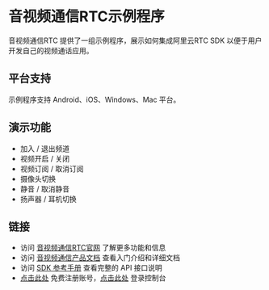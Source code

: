 # 音视频通信RTC示例程序

音视频通信RTC 提供了一组示例程序，展示如何集成阿里云RTC SDK 以便于用户开发自己的视频通话应用。

## 平台支持

示例程序支持 Android、iOS、Windows、Mac 平台。

## 演示功能

- 加入 / 退出频道
- 视频开启 / 关闭
- 视频订阅 / 取消订阅
- 摄像头切换
- 静音 / 取消静音
- 扬声器 / 耳机切换

## 链接

- 访问 [音视频通信RTC官网](https://www.aliyun.com/product/rtc) 了解更多功能和信息
- 访问 [音视频通信产品文档](https://help.aliyun.com/product/61399.html) 查看入门介绍和详细文档
- 访问 [SDK 参考手册](https://help.aliyun.com/document_detail/2640091.html) 查看完整的 API 接口说明
- [点击此处](https://help.aliyun.com/document_detail/324609.html) 免费注册账号，[点击此处](https://rtc.console.aliyun.com/) 登录控制台 
